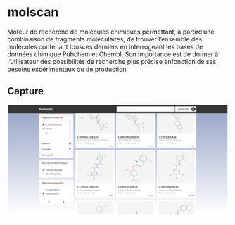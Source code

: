 ﻿# molscan
Moteur de recherche de molécules chimiques permettant, à partird’une combinaison de fragments moléculaires, de trouver l’ensemble des molécules contenant tousces derniers en interrogeant les bases de données chimique Pubchem et Chembl. Son importance est de donner à l’utilisateur des possibilités de recherche plus précise enfonction de ses besoins expérimentaux ou de production.

## Capture
![screenshot](screenshot/screenshot.png)

